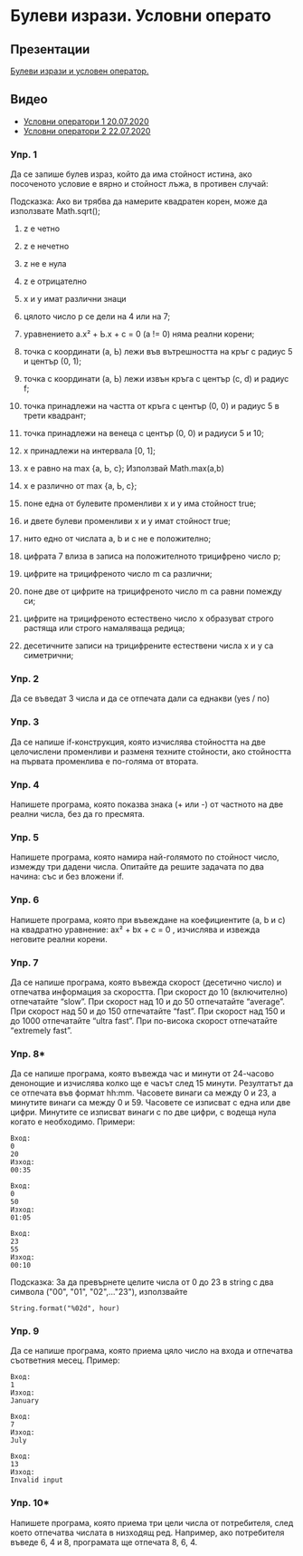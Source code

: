 # Булеви изрази. Условни операто

## Презентации
[Булеви изрази и условен оператор.](https://docs.google.com/presentation/d/1iNaNd5_vMVou-vEn3_s4YnuEcHGHn7YN7CjwZRrVzug/edit?usp=sharing)

## Видео
* [Условни оператори 1 20.07.2020](https://youtu.be/u4hhQFLa7XU)
* [Условни оператори 2 22.07.2020](https://youtu.be/MVftDcebi-A)

### Упр. 1
Да се запише  булев  израз,  който да има стойност истина,  ако  посоченото условие е вярно и стойност лъжа, в противен случай:

Подсказка: Ако ви трябва да намерите квадратен корен, може да използвате Math.sqrt();

1) z е четно

2) z e нечетно

3) z не е нула

4) z е отрицателно

5) x и y имат различни знаци

6) цялото число р се дели на 4 или на 7;

7) уравнението а.х² + Ь.х + с = 0 (а != 0) няма реални корени;

8) точка с координати (а, Ь) лежи във вътрешността на кръг с радиус 5 и център (0,  1);

9) точка с координати (а, Ь) лежи извън кръга с център (с, d) и радиус f;

10) точка принадлежи на частта от кръга с център (0, 0) и радиус 5 в трети квадрант;

11) точка принадлежи на венеца с център (0, 0) и радиуси 5 и 10;

12) х принадлежи на интервала [0, 1];

13) х е равно на max {а, Ь, с}; Използвай Math.max(a,b)

14) х е различно от max {а, Ь, с};

15) поне една от булевите променливи х и у има стойност true;

16) и двете булеви променливи х и у имат стойност true;

17) нито едно от числата a, b и с не е положително;

18) цифрата 7 влиза в записа на положителното трицифрено число р;

19) цифрите на трицифреното число m са различни;

20) поне две от цифрите на трицифреното число m са равни помежду си;

21) цифрите на трицифреното естествено число х образуват строго растяща или строго намаляваща редица;

22) десетичните записи на трицифрените естествени числа х и у са симетрични;

### Упр. 2
Да се въведат 3 числа и да се отпечата дали са еднакви (yes / no) 

### Упр. 3
Да се напише if-конструкция, която изчислява стойността на две целочислени променливи и разменя техните стойности, ако стойността на първата променлива е по-голяма от втората.

### Упр. 4
Напишете програма, която показва знака (+ или -) от частното на две реални числа, без да го пресмята.

### Упр. 5
Напишете програма, която намира най-голямото по стойност число, измежду три дадени числа. Опитайте да решите задачата по два начина: със и без вложени if.

### Упр. 6
Напишете програма, която при въвеждане на коефициентите (a, b и c) на квадратно уравнение: ax² + bx + c = 0 , изчислява и извежда неговите реални корени.

### Упр. 7
Да се напише програма, която въвежда скорост (десетично число) и отпечатва информация за скоростта. При скорост до 10 (включително) отпечатайте “slow”. При скорост над 10 и до 50 отпечатайте “average”. При скорост над 50 и до 150 отпечатайте “fast”. При скорост над 150 и до 1000 отпечатайте “ultra fast”. При по-висока скорост отпечатайте “extremely fast”.

### Упр. 8*
Да се напише програма, която въвежда час и минути от 24-часово денонощие и изчислява колко ще е часът след 15 минути. Резултатът да се отпечата във формат hh:mm. Часовете винаги са между 0 и 23, а минутите винаги са между 0 и 59. Часовете се изписват с една или две цифри. Минутите се изписват винаги с по две цифри, с водеща нула когато е необходимо. Примери: 
~~~
Вход:
0
20
Изход:
00:35

Вход:
0
50
Изход:
01:05

Вход:
23
55
Изход:
00:10
~~~

Подсказка: За да превърнете целите числа от 0 до 23 в string с два символа ("00", "01", "02",..."23"), използвайте
~~~
String.format("%02d", hour)
~~~

### Упр. 9
Да се напише програма, която приема цяло число на входа и отпечатва съответния месец. Пример:
~~~
Вход:
1
Изход:
January

Вход:
7
Изход:
July

Вход:
13
Изход:
Invalid input
~~~

### Упр. 10*
Напишете програма, която приема три цели числа от потребителя, след което отпечатва числата в низходящ ред. Например, ако потребителя въведе 6, 4 и 8, програмата ще отпечата 8, 6, 4. 
